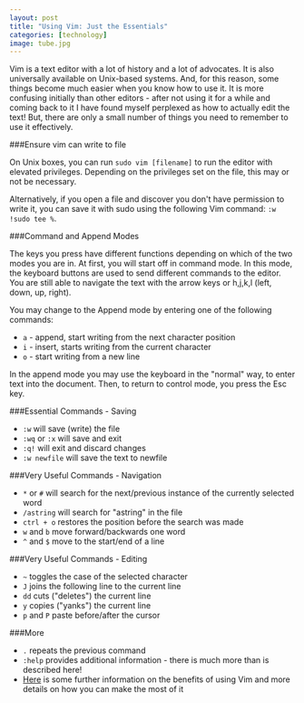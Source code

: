 ```yaml
---
layout: post
title: "Using Vim: Just the Essentials"
categories: [technology]
image: tube.jpg
---
```


Vim is a text editor with a lot of history and a lot of advocates. It is also universally available on Unix-based systems. And, for this reason, some things become much easier when you know how to use it. It is more confusing initially than other editors - after not using it for a while and coming back to it I have found myself perplexed as how to actually edit the text! But, there are only a small number of things you need to remember to use it effectively.

<!--more-->

###Ensure vim can write to file

On Unix boxes, you can run `sudo vim [filename]` to run the editor with elevated privileges. Depending on the privileges set on the file, this may or not be necessary.

Alternatively, if you open a file and discover you don't have permission to write it, you can save it with sudo using the following Vim command: `:w !sudo tee %`.

###Command and Append Modes

The keys you press have different functions depending on which of the two modes you are in. At first, you will start off in command mode. In this mode, the keyboard buttons are used to send different commands to the editor. You are still able to navigate the text with the arrow keys or h,j,k,l (left, down, up, right).

You may change to the Append mode by entering one of the following commands:  

* `a` - append, start writing from the next character position
* `i` - insert, starts writing from the current character
* `o` - start writing from a new line

In the append mode you may use the keyboard in the "normal" way, to enter text into the document. Then, to return to control mode, you press the Esc key.

###Essential Commands - Saving

* `:w` will save (write) the file 
* `:wq` or `:x` will save and exit
* `:q!` will exit and discard changes
* `:w newfile` will save the text to newfile

###Very Useful Commands - Navigation

* `*` or `#` will search for the next/previous instance of the currently selected word
* `/astring` will search for "astring" in the file
* `ctrl + o` restores the position before the search was made
* `w` and `b` move forward/backwards one word
* `^` and `$` move to the start/end of a line

###Very Useful Commands - Editing

* `~` toggles the case of the selected character
* `J` joins the following line to the current line
* `dd` cuts ("deletes") the current line
* `y` copies ("yanks") the current line
* `p` and `P` paste before/after the cursor

###More

* `.` repeats the previous command
* `:help` provides additional information - there is much more than is described here!
* [Here](http://www.viemu.com/a-why-vi-vim.html) is some further information on the benefits of using Vim and more details on how you can make the most of it

